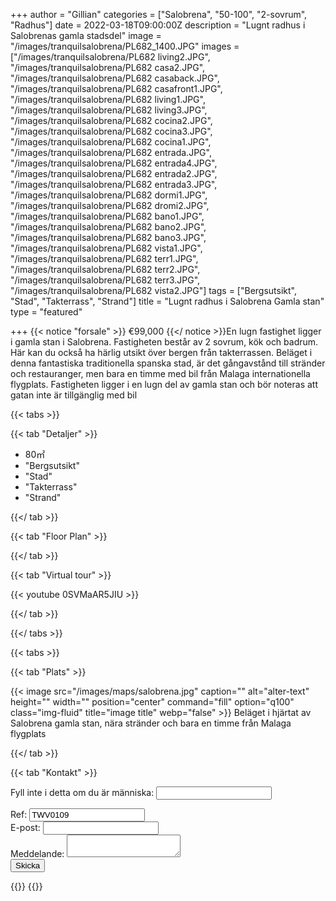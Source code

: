 +++
author = "Gillian"
categories = ["Salobrena", "50-100", "2-sovrum", "Radhus"]
date = 2022-03-18T09:00:00Z
description = "Lugnt radhus i Salobrenas gamla stadsdel"
image = "/images/tranquilsalobrena/PL682_1400.JPG"
images = ["/images/tranquilsalobrena/PL682 living2.JPG", "/images/tranquilsalobrena/PL682 casa2.JPG", "/images/tranquilsalobrena/PL682 casaback.JPG", "/images/tranquilsalobrena/PL682 casafront1.JPG", "/images/tranquilsalobrena/PL682 living1.JPG", "/images/tranquilsalobrena/PL682 living3.JPG", "/images/tranquilsalobrena/PL682 cocina2.JPG", "/images/tranquilsalobrena/PL682 cocina3.JPG", "/images/tranquilsalobrena/PL682 cocina1.JPG", "/images/tranquilsalobrena/PL682 entrada.JPG", "/images/tranquilsalobrena/PL682 entrada4.JPG", "/images/tranquilsalobrena/PL682 entrada2.JPG", "/images/tranquilsalobrena/PL682 entrada3.JPG", "/images/tranquilsalobrena/PL682 dormi1.JPG", "/images/tranquilsalobrena/PL682 dromi2.JPG", "/images/tranquilsalobrena/PL682 bano1.JPG", "/images/tranquilsalobrena/PL682 bano2.JPG", "/images/tranquilsalobrena/PL682 bano3.JPG", "/images/tranquilsalobrena/PL682 vista1.JPG", "/images/tranquilsalobrena/PL682 terr1.JPG", "/images/tranquilsalobrena/PL682 terr2.JPG", "/images/tranquilsalobrena/PL682 terr3.JPG", "/images/tranquilsalobrena/PL682 vista2.JPG"]
tags = ["Bergsutsikt", "Stad", "Takterrass", "Strand"]
title = "Lugnt radhus i Salobrena Gamla stan"
type = "featured"

+++
{{< notice "forsale" >}}
€99,000
{{</ notice >}}En lugn fastighet ligger i gamla stan i Salobrena. Fastigheten består av 2 sovrum, kök och badrum. Här kan du också ha härlig utsikt över bergen från takterrassen. Beläget i denna fantastiska traditionella spanska stad, är det gångavstånd till stränder och restauranger, men bara en timme med bil från Malaga internationella flygplats. Fastigheten ligger i en lugn del av gamla stan och bör noteras att gatan inte är tillgänglig med bil

{{< tabs >}}

{{< tab "Detaljer" >}}

* 80&#x33A1;
* "Bergsutsikt"
* "Stad"
* "Takterrass"
* "Strand"

{{</ tab >}}

{{< tab "Floor Plan" >}}

{{</ tab >}}

{{< tab "Virtual tour" >}}

{{< youtube 0SVMaAR5JIU  >}}

{{</ tab >}}

{{</ tabs >}}

{{< tabs >}}

{{< tab "Plats" >}}

{{< image src="/images/maps/salobrena.jpg" caption="" alt="alter-text" height="" width="" position="center" command="fill" option="q100" class="img-fluid" title="image title" webp="false" >}}
Beläget i hjärtat av Salobrena gamla stan, nära stränder och bara en timme från Malaga flygplats

{{</ tab >}}

{{< tab "Kontakt" >}}
<form name="propertyContact" method="POST" netlify-honeypot="bot-field" data-netlify="true">
<div class="form-group">
<p class="d-none"><label>Fyll inte i detta om du är människa: <input name="bot-field" /></label></p>
</div>
<div class="form-group">
<label>Ref: <input name="property-ref" class="form-control" value="TWV0109" readonly/></label>
</div>
<div class="form-group">
<label>E-post: <input type="text" class="form-control" name="email" /></label>
</div>
<div class="form-group">
<label>Meddelande: </label> <textarea name="message" class="form-control"></textarea>
</div>
<button type="submit" class="btn btn-primary">Skicka</button>
</form>
{{</ tab >}}
{{</ tabs >}}

